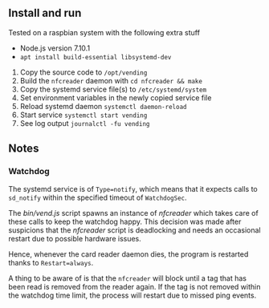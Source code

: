 ## Install and run

Tested on a raspbian system with the following extra stuff
- Node.js version 7.10.1
- `apt install build-essential libsystemd-dev`

1. Copy the source code to `/opt/vending`
2. Build the `nfcreader` daemon with `cd nfcreader && make`
3. Copy the systemd service file(s) to `/etc/systemd/system`
4. Set environment variables in the newly copied service file
5. Reload systemd daemon `systemctl daemon-reload`
6. Start service `systemctl start vending`
7. See log output `journalctl -fu vending`

## Notes
### Watchdog
The systemd service is of `Type=notify`, which means that it expects calls
to `sd_notify` within the specified timeout of `WatchdogSec`.

The *bin/vend.js* script spawns an instance of *nfcreader* which takes care
of these calls to keep the watchdog happy. This decision was made after
suspicions that the *nfcreader* script is deadlocking and needs an occasional
restart due to possible hardware issues.

Hence, whenever the card reader daemon dies, the program is restarted thanks
to `Restart=always`.

A thing to be aware of is that the `nfcreader` will block until a tag that has
been read is removed from the reader again. If the tag is not removed within
the watchdog time limit, the process will restart due to missed ping events.

